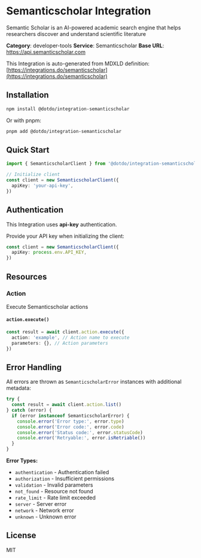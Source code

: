 # Semanticscholar Integration

Semantic Scholar is an AI-powered academic search engine that helps researchers discover and understand scientific literature

**Category**: developer-tools
**Service**: Semanticscholar
**Base URL**: https://api.semanticscholar.com

This Integration is auto-generated from MDXLD definition: [https://integrations.do/semanticscholar](https://integrations.do/semanticscholar)

## Installation

```bash
npm install @dotdo/integration-semanticscholar
```

Or with pnpm:

```bash
pnpm add @dotdo/integration-semanticscholar
```

## Quick Start

```typescript
import { SemanticscholarClient } from '@dotdo/integration-semanticscholar'

// Initialize client
const client = new SemanticscholarClient({
  apiKey: 'your-api-key',
})
```

## Authentication

This Integration uses **api-key** authentication.

Provide your API key when initializing the client:

```typescript
const client = new SemanticscholarClient({
  apiKey: process.env.API_KEY,
})
```

## Resources

### Action

Execute Semanticscholar actions

#### `action.execute()`

```typescript
const result = await client.action.execute({
  action: 'example', // Action name to execute
  parameters: {}, // Action parameters
})
```

## Error Handling

All errors are thrown as `SemanticscholarError` instances with additional metadata:

```typescript
try {
  const result = await client.action.list()
} catch (error) {
  if (error instanceof SemanticscholarError) {
    console.error('Error type:', error.type)
    console.error('Error code:', error.code)
    console.error('Status code:', error.statusCode)
    console.error('Retryable:', error.isRetriable())
  }
}
```

**Error Types:**

- `authentication` - Authentication failed
- `authorization` - Insufficient permissions
- `validation` - Invalid parameters
- `not_found` - Resource not found
- `rate_limit` - Rate limit exceeded
- `server` - Server error
- `network` - Network error
- `unknown` - Unknown error

## License

MIT
